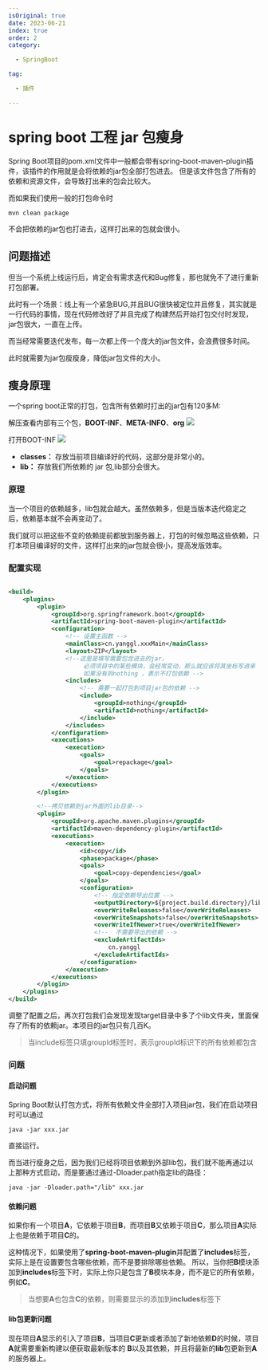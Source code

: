 ```yaml
---
isOriginal: true
date: 2023-06-21
index: true
order: 2
category:

  - SpringBoot

tag:

  - 插件

---
```


# spring boot 工程 jar 包瘦身

Spring Boot项目的pom.xml文件中一般都会带有spring-boot-maven-plugin插件，该插件的作用就是会将依赖的jar包全部打包进去。
但是该文件包含了所有的依赖和资源文件，会导致打出来的包会比较大。

而如果我们使用一般的打包命令时

```shell
mvn clean package
```

不会把依赖的jar包也打进去，这样打出来的包就会很小。

<!-- more -->

## 问题描述

但当一个系统上线运行后，肯定会有需求迭代和Bug修复，那也就免不了进行重新打包部署。

此时有一个场景：线上有一个紧急BUG,并且BUG很快被定位并且修复，其实就是一行代码的事情，现在代码修改好了并且完成了构建然后开始打包交付时发现，jar包很大，一直在上传。

而当经常需要迭代发布，每一次都上传一个庞大的jar包文件，会浪费很多时间。

此时就需要为jar包瘦瘦身，降低jar包文件的大小。

## 瘦身原理

一个spring boot正常的打包，包含所有依赖时打出的jar包有120多M:

解压查看内部有三个包，**BOOT-INF**、**META-INFO**、**org**
![](https://qiniu.yanggl.cn/image/2306211023_1.png)

打开BOOT-INF
![](https://qiniu.yanggl.cn/image/2306211023_2.png)

- **classes：** 存放当前项目编译好的代码，这部分是非常小的。
- **lib：** 存放我们所依赖的 jar 包,lib部分会很大。

### 原理

当一个项目的依赖越多，lib包就会越大。虽然依赖多，但是当版本迭代稳定之后，依赖基本就不会再变动了。

我们就可以把这些不变的依赖提前都放到服务器上，打包的时候忽略这些依赖，只打本项目编译好的文件，这样打出来的jar包就会很小，提高发版效率。

### 配置实现

```xml

<build>
    <plugins>
        <plugin>
            <groupId>org.springframework.boot</groupId>
            <artifactId>spring-boot-maven-plugin</artifactId>
            <configuration>
                <!-- 设置主函数 -->
                <mainClass>cn.yanggl.xxxMain</mainClass>
                <layout>ZIP</layout>
                <!--这里是填写需要包含进去的jar，
                     必须项目中的某些模块，会经常变动，那么就应该将其坐标写进来
                     如果没有则nothing ，表示不打包依赖 -->
                <includes>
                    <!-- 需要一起打包到项目jar包的依赖 -->
                    <include>
                        <groupId>nothing</groupId>
                        <artifactId>nothing</artifactId>
                    </include>
                </includes>
            </configuration>
            <executions>
                <execution>
                    <goals>
                        <goal>repackage</goal>
                    </goals>
                </execution>
            </executions>
        </plugin>

        <!--拷贝依赖到jar外面的lib目录-->
        <plugin>
            <groupId>org.apache.maven.plugins</groupId>
            <artifactId>maven-dependency-plugin</artifactId>
            <executions>
                <execution>
                    <id>copy</id>
                    <phase>package</phase>
                    <goals>
                        <goal>copy-dependencies</goal>
                    </goals>
                    <configuration>
                        <!-- 指定依赖导出位置 -->
                        <outputDirectory>${project.build.directory}/lib</outputDirectory>
                        <overWriteReleases>false</overWriteReleases>
                        <overWriteSnapshots>false</overWriteSnapshots>
                        <overWriteIfNewer>true</overWriteIfNewer>
                        <!--  不需要导出的依赖 -->
                        <excludeArtifactIds>
                            cn.yanggl
                        </excludeArtifactIds>
                    </configuration>
                </execution>
            </executions>
        </plugin>
    </plugins>
</build>
```

调整了配置之后，再次打包我们会发现发现target目录中多了个lib文件夹，里面保存了所有的依赖jar。本项目的jar包只有几百K。

> 当include标签只填groupId标签时，表示groupId标识下的所有依赖都包含

### 问题

#### 启动问题

Spring Boot默认打包方式，将所有依赖文件全部打入项目jar包，我们在启动项目时可以通过

```shell
java -jar xxx.jar
```

直接运行。

而当进行瘦身之后，因为我们已经将项目依赖到外部lib包，我们就不能再通过以上那种方式启动，而是要通过通过-Dloader.path指定lib的路径：

```shell
java -jar -Dloader.path="/lib" xxx.jar
```

#### 依赖问题

如果你有一个项目**A**，它依赖于项目**B**，而项目**B**又依赖于项目**C**，那么项目**A**实际上也是依赖于项目**C**的。

这种情况下，如果使用了**spring-boot-maven-plugin**并配置了**includes**标签，实际上是在设置要包含哪些依赖，而不是要排除哪些依赖。
所以，当你把**B**模块添加到**includes**标签下时，实际上你只是包含了**B**模块本身，而不是它的所有依赖，例如**C**。

> 当想要**A**也包含**C**的依赖，则需要显示的添加到**includes**标签下

#### lib包更新问题

现在项目**A**显示的引入了项目**B**，当项目**C**更新或者添加了新地依赖**D**的时候，项目**A**就需要重新构建以便获取最新版本的
**B**以及其依赖，并且将最新的**lib**包更新到**A**的服务器上。

